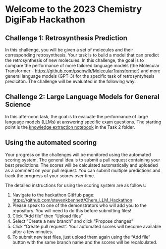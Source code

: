 # Welcome to the 2023 Chemistry DigiFab Hackathon

## Challenge 1: Retrosynthesis Prediction

In this challenge, you will be given a set of molecules and their corresponding retrosynthesis. Your task is to build a model that can predict the retrosynthesis of new molecules.
In this challenge, the goal is to compare the performance of more tailored language models (the Molecular Transformer - https://github.com/pschwllr/MolecularTransformer) and more general language models (GPT-3) for the specific task of retrosyntyhesis prediciton. 
The challenge will be evaluated in the following way: 

## Challenge 2: Large Language Models for General Science

In this afternoon task, the goal is to evaluate the performance of large language models (LLMs) at answering specific exam questions.
The starting point is the [knowledge extraction notebook](https://github.com/stevenkbennett/Chem_LLM_Hackathon/blob/main/Task_2/knowledge_extraction_notebook.ipynb) in the Task 2 folder.

## Using the automated scoring

Your progress on the challenges will be monitored using the automated scoring system. The general idea is to submit a pull request containing your best predictions. The scores will be calculated automatically and uploaded as a comment on your pull request. You can submit multiple predictions and track the progress of your scores over time.

The detailed instructions for using the scoring system are as follows:
1. Navigate to the hackathon GitHub page: https://github.com/stevenkbennett/Chem_LLM_Hackathon
2. Please speak to one of the demonstrators who will add you to the repository. You will need to do this before submitting files!
3. Click “Add file” then “Upload files”
4. Select “Create a new branch” and click “Propose changes”
5. Click “Create pull request”. Your automated scores will become available after a few minutes.
6. To submit new test files, just upload them again using the “Add file” button with the same branch name and the scores will be recalculated.
